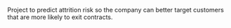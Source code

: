 Project to predict attrition risk so the company can better target customers that are more likely to exit contracts.
